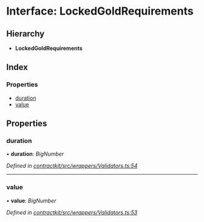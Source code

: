 # Interface: LockedGoldRequirements

## Hierarchy

* **LockedGoldRequirements**

## Index

### Properties

* [duration](_wrappers_validators_.lockedgoldrequirements.md#duration)
* [value](_wrappers_validators_.lockedgoldrequirements.md#value)

## Properties

###  duration

• **duration**: *BigNumber*

*Defined in [contractkit/src/wrappers/Validators.ts:54](https://github.com/celo-org/celo-monorepo/blob/master/packages/sdk/contractkit/src/wrappers/Validators.ts#L54)*

___

###  value

• **value**: *BigNumber*

*Defined in [contractkit/src/wrappers/Validators.ts:53](https://github.com/celo-org/celo-monorepo/blob/master/packages/sdk/contractkit/src/wrappers/Validators.ts#L53)*
